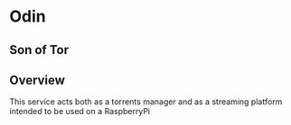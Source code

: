 # Odin
## Son of Tor

## Overview

This service acts both as a torrents manager and as a streaming platform intended to be used on a RaspberryPi
